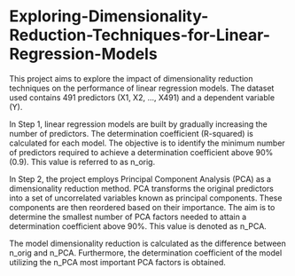 # Exploring-Dimensionality-Reduction-Techniques-for-Linear-Regression-Models

This project aims to explore the impact of dimensionality reduction techniques on the performance of linear regression models. The dataset used contains 491 predictors (X1, X2, ..., X491) and a dependent variable (Y).

In Step 1, linear regression models are built by gradually increasing the number of predictors. The determination coefficient (R-squared) is calculated for each model. The objective is to identify the minimum number of predictors required to achieve a determination coefficient above 90% (0.9). This value is referred to as n_orig.

In Step 2, the project employs Principal Component Analysis (PCA) as a dimensionality reduction method. PCA transforms the original predictors into a set of uncorrelated variables known as principal components. These components are then reordered based on their importance. The aim is to determine the smallest number of PCA factors needed to attain a determination coefficient above 90%. This value is denoted as n_PCA.

The model dimensionality reduction is calculated as the difference between n_orig and n_PCA. Furthermore, the determination coefficient of the model utilizing the n_PCA most important PCA factors is obtained.
